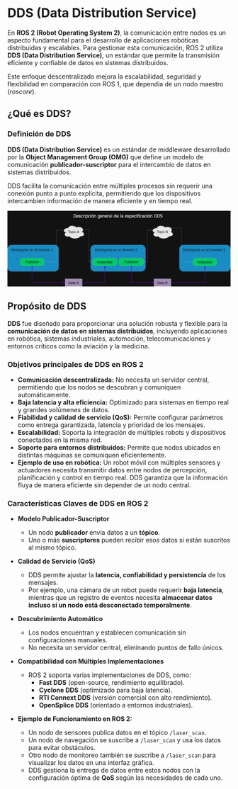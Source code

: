 # DDS (Data Distribution Service)

En **ROS 2 (Robot Operating System 2)**, la comunicación entre nodos es un aspecto fundamental para el desarrollo de aplicaciones robóticas distribuidas y escalables. Para gestionar esta comunicación, ROS 2 utiliza **DDS (Data Distribution Service)**, un estándar que permite la transmisión eficiente y confiable de datos en sistemas distribuidos.  

Este enfoque descentralizado mejora la escalabilidad, seguridad y flexibilidad en comparación con ROS 1, que dependía de un nodo maestro (*roscore*).  

## ¿Qué es DDS?

### Definición de DDS

**DDS (Data Distribution Service)** es un estándar de middleware desarrollado por la **Object Management Group (OMG)** que define un modelo de comunicación **publicador-suscriptor** para el intercambio de datos en sistemas distribuidos.  

DDS facilita la comunicación entre múltiples procesos sin requerir una conexión punto a punto explícita, permitiendo que los dispositivos intercambien información de manera eficiente y en tiempo real.  

![Overview DDS Specification](../images/Overview_DDS_Spec.png)

## Propósito de DDS

**DDS** fue diseñado para proporcionar una solución robusta y flexible para la **comunicación de datos en sistemas distribuidos**, incluyendo aplicaciones en robótica, sistemas industriales, automoción, telecomunicaciones y entornos críticos como la aviación y la medicina.  

### Objetivos principales de DDS en ROS 2

- **Comunicación descentralizada:** No necesita un servidor central, permitiendo que los nodos se descubran y comuniquen automáticamente.  
- **Baja latencia y alta eficiencia:** Optimizado para sistemas en tiempo real y grandes volúmenes de datos.  
- **Fiabilidad y calidad de servicio (QoS):** Permite configurar parámetros como entrega garantizada, latencia y prioridad de los mensajes.  
- **Escalabilidad:** Soporta la integración de múltiples robots y dispositivos conectados en la misma red.  
- **Soporte para entornos distribuidos:** Permite que nodos ubicados en distintas máquinas se comuniquen eficientemente.  
- **Ejemplo de uso en robótica:** Un robot móvil con múltiples sensores y actuadores necesita transmitir datos entre nodos de percepción, planificación y control en tiempo real. DDS garantiza que la información fluya de manera eficiente sin depender de un nodo central.  

### Características Claves de DDS en ROS 2

- **Modelo Publicador-Suscriptor**  
   - Un nodo **publicador** envía datos a un **tópico**.  
   - Uno o más **suscriptores** pueden recibir esos datos si están suscritos al mismo tópico.  

- **Calidad de Servicio (QoS)**  
   - DDS permite ajustar la **latencia, confiabilidad y persistencia** de los mensajes.  
   - Por ejemplo, una cámara de un robot puede requerir **baja latencia**, mientras que un registro de eventos necesita **almacenar datos incluso si un nodo está desconectado temporalmente**.  

- **Descubrimiento Automático**  
   - Los nodos encuentran y establecen comunicación sin configuraciones manuales.  
   - No necesita un servidor central, eliminando puntos de fallo únicos.  

- **Compatibilidad con Múltiples Implementaciones**  
   - ROS 2 soporta varias implementaciones de DDS, como:  
     - **Fast DDS** (open-source, rendimiento equilibrado).  
     - **Cyclone DDS** (optimizado para baja latencia).  
     - **RTI Connext DDS** (versión comercial con alto rendimiento).  
     - **OpenSplice DDS** (orientado a entornos industriales).  
- **Ejemplo de Funcionamiento en ROS 2:**  
    - Un nodo de sensores publica datos en el tópico `/laser_scan`.  
    - Un nodo de navegación se suscribe a `/laser_scan` y usa los datos para evitar obstáculos.  
    - Otro nodo de monitoreo también se suscribe a `/laser_scan` para visualizar los datos en una interfaz gráfica.  
    - DDS gestiona la entrega de datos entre estos nodos con la configuración óptima de **QoS** según las necesidades de cada uno.  

